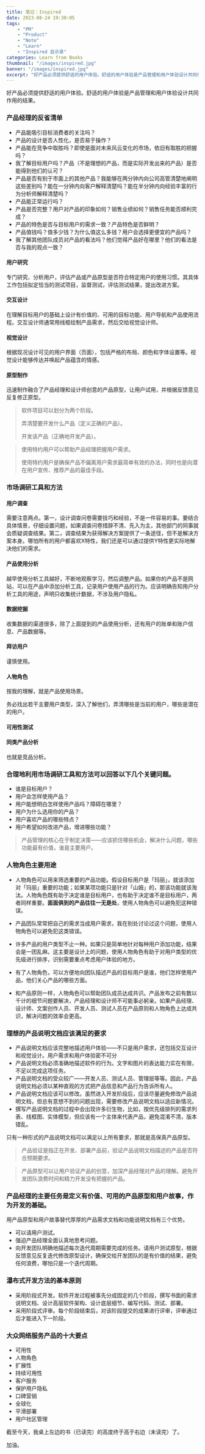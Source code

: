 ```yaml
---
title: 笔记｜Inspired
date: 2023-08-24 19:30:05
tags: 
    - "PM"
    - "Product"
    - "Note"
    - "Learn"
    - "Inspired 启示录"
categories: Learn from Books
thumbnail: "/images/inspired.jpg"
banner: "/images/inspired.jpg"
excerpt: "好产品必须提供舒适的用户体验。舒适的用户体验是产品管理和用户体验设计共同作用的结果。"
---
```


好产品必须提供舒适的用户体验。舒适的用户体验是产品管理和用户体验设计共同作用的结果。

### 产品经理的反省清单

* 产品能吸引目标消费者的关注吗？
* 产品的设计是否人性化，是否易于操作？
* 产品能在竞争中取胜吗？即使是面对未来风云变化的市场，依旧有取胜的把握吗？
* 我了解目标用户吗？产品（不是理想的产品，而是实际开发出来的产品）是否能得到他们的认可？
* 产品是否有别于市面上的其他产品？我能够在两分钟内向公司高管清楚地阐明这些差别吗？能在一分钟内向客户解释清楚吗？能在半分钟内向经验丰富的行为分析师解释清楚吗？
* 产品能正常运行吗？
* 产品是否完整？用户对产品的印象如何？销售业绩如何？销售任务能否顺利完成？
* 产品的特色是否与目标用户的需求一致？产品特色是否鲜明？
* 产品值钱吗？值多少钱？为什么值这么多钱？用户会选择更便宜的产品吗？
* 我了解其他团队成员对产品的看法吗？他们觉得产品好在哪里？他们的看法是否与我的观点一致？

#### 用户研究

专门研究、分析用户，评估产品或产品原型是否符合特定用户的使用习惯。其具体工作包括拟定恰当的测试项目，监督测试，评估测试结果，提出改进方案。

#### 交互设计

在理解目标用户的基础上设计有价值的、可用的目标功能、用户导航和产品使用流程。交互设计师通常用线框绘制产品需求，然后交给视觉设计师。

#### 视觉设计

根据现况设计可见的用户界面（页面），包括严格的布局、颜色和字体设置等。视觉设计能够传达并唤起产品蕴含的情感。

#### 原型制作

迅速制作融合了产品经理和设计师创意的产品原型，让用户试用，并根据反馈意见反复修正原型。



> 软件项目可以划分为两个阶段。
>
> 弄清楚要开发什么产品（定义正确的产品）。
>
> 开发该产品（正确地开发产品）。



> 使用特约用户可以帮助产品经理把握用户需求。
>
> 使用特约用户是确保产品不偏离用户需求最简单有效的办法，同时也是向潜在用户宣传、推荐产品的最佳手段。 

### 市场调研工具和方法

#### 用户调查 

需要注意两点。第一，设计调查问卷需要技巧和经验，不是一件容易的事。要结合具体情景，仔细设置问题，如果调查问卷措辞不清、先入为主，其他部门的同事就会质疑调查结果。第二，调查结果为获得解决方案提供了一条途径，但不是解决方案本身。哪怕所有的用户都喜欢X特性，我们还是可以通过提供Y特性更实际地解决他们的需求。

#### 产品使用分析

越早使用分析工具越好，不断地观察学习，然后调整产品。如果你的产品不是网站，可以在产品中添加分析工具，记录用户使用产品的行为。应该明确告知用户分析工具的用途，声明只收集统计数据，不涉及用户隐私。

#### 数据挖掘

收集数据的渠道很多，除了上面提到的产品使用分析，还有用户的账单和账户信息、产品数据等。

#### 拜访用户

谨慎使用。

#### 人物角色

按我的理解，就是产品使用场景。

务必找出若干主要用户类型，深入了解他们，弄清哪些是当前的用户，哪些是潜在的用户。

#### 可用性测试

#### 同类产品分析

也就是竞品分析。

### 合理地利用市场调研工具和方法可以回答以下几个关键问题。

* 谁是目标用户？
* 用户会怎样使用产品？
* 用户能想明白怎样使用产品吗？障碍在哪里？
* 用户为什么选用你的产品？
* 用户喜欢产品的哪些特点？
* 用户希望如何改进产品，增进哪些功能？



>产品管理的核心在于制定决策——应该抓住哪些机会，解决什么问题，哪些功能最有价值，谁是主要用户。



### 人物角色主要用途

* 人物角色可以用来筛选重要的产品功能。假设目标用户是「玛丽」，就该添加对「玛丽」重要的功能；如果某项功能只是针对「山姆」的，那该功能就该淘汰。人物角色既有助于决定谁是目标用户，也有助于决定谁不是目标用户，两者同样重要。**面面俱到的产品往往一无是处**，使用人物角色可以避免犯这种错误。

* 产品团队常常把自己的需求当成用户需求，我在别处讨论过这个问题，使用人物角色可以避免犯这类错误。
* 许多产品的用户类型不止一种。如果只是简单地针对每种用户添加功能，结果会是一团乱麻。这主要是设计上的问题，使用人物角色有助于对用户类型的优先级进行排序，识别需要重点考虑用户体验的地方。
* 有了人物角色，可以方便地向团队描述产品的目标用户是谁，他们怎样使用产品，他们关心产品的哪些方面。
* 和产品原则一样，人物角色可以帮助团队成员达成共识。产品发布之前有数以千计的细节问题要解决，产品经理和设计师不可能事必躬亲。如果产品经理、设计师、文案创作人员、开发人员、测试人员在产品原则和人物角色上达成共识，解决问题的效率会更高。



### 理想的产品说明文档应该满足的要求

* 产品说明文档应该完整地描述用户体验——不只是用户需求，还包括交互设计和视觉设计。用户需求和用户体验密不可分
* 产品说明文档必须准确地描述软件的行为。文字和图片的表达能力实在有限，不足以完成这项任务。
* 产品说明文档的受众较广——开发人员、测试人员、管理层等等。因此，产品说明文档必须以某种直观的方式把产品信息和产品行为告诉所有人。
* 产品说明文档应该可以修改。虽然进入开发阶段后，应该尽量避免修改产品说明文档，但总有意想不到的问题出现，需要修改产品说明文档以适应新情况。
* 撰写产品说明文档的过程中会出现许多衍生物，比如，按优先级排列的需求列表、线框图、实体模型，但应该有一个主体来代表产品，避免混淆不清，版本错乱。

只有一种形式的产品说明文档可以满足以上所有要求，那就是高保真产品原型。



>产品验证是指正在开发、部署产品前，验证产品说明文档描述的产品是否符合预期要求。

> 产品原型可以让用户验证产品的创意，加深产品经理对产品的理解。避免开发团队浪费时间和精力开发没有把握的产品。

### 产品经理的主要任务是定义有价值、可用的产品原型和用户故事，作为开发的基础。

用产品原型和用户故事替代厚厚的产品需求文档和功能说明文档有三个优势。

* 可以请用户测试。
* 强迫产品经理全面认真地思考问题。
* 向开发团队明确地描述每次迭代周期需要完成的任务。请用户测试原型，根据反馈意见反复迭代修改原型设计，确保交给开发团队的是有价值的结果，避免任何浪费，哪怕只是一个迭代周期。

### 瀑布式开发方法的基本原则

* 采用阶段式开发。软件开发过程被事先分成固定的几个阶段，撰写书面的需求说明文档、设计高层软件架构、设计底层细节、编写代码、测试、部署。
* 采用阶段式评审。每个阶段结束后，对该阶段提交的成果进行评审，评审通过后才能进入下一阶段。

### 大众网络服务产品的十大要点

* 可用性
* 人物角色
* 扩展性
* 持续可用性
* 客户服务
* 保护用户隐私
* 口碑营销
* 全球化
* 平滑部署
* 用户社区管理



截至今天，我桌上左边的书（已读完）的高度终于高于右边（未读完）了。

加油。
